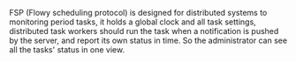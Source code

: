 FSP (Flowy scheduling protocol) is designed for distributed systems to monitoring period tasks, it holds a global clock and all task settings, distributed task workers should run the task when a notification is pushed by the server, and report its own status in time. So the administrator can see all the tasks' status in one view. 
